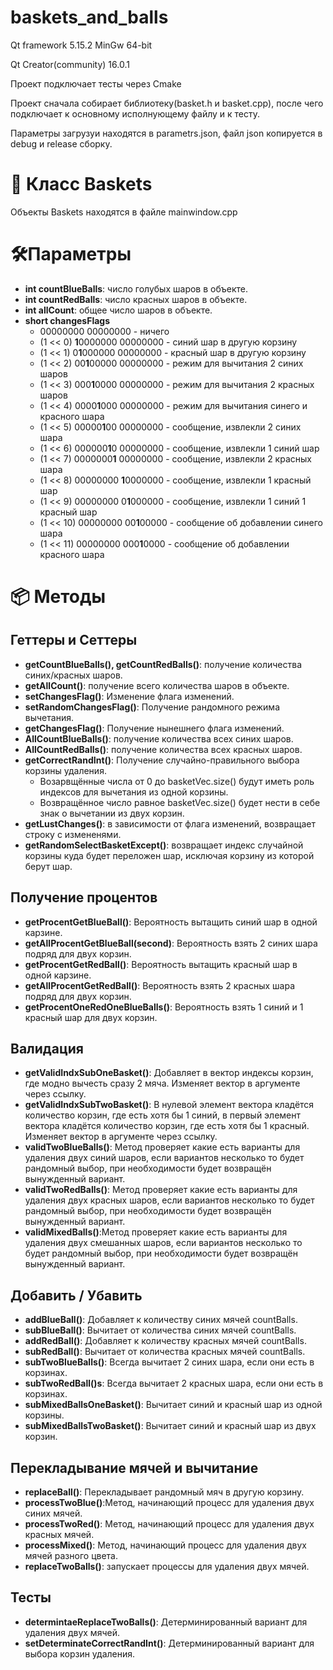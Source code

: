 # baskets_and_balls
Qt framework 5.15.2 MinGw 64-bit

Qt Creator(community) 16.0.1

Проект подключает тесты через Cmake

Проект сначала собирает библиотеку(basket.h и basket.cpp), после чего подключает к основному исполнующему файлу и к тесту.

Параметры загрузуи находятся в parametrs.json, файл  json копируется в debug и release сборку.

# 🛒 Класс Baskets

Объекты Baskets находятся в файле mainwindow.cpp

# 🛠️Параметры
 * **int countBlueBalls**: число голубых шаров в объекте.
 * **int countRedBalls**: число красных шаров в объекте.
 * **int allCount**: общее число шаров в объекте.
 * **short changesFlags**
   * 00000000 00000000 - ничего
   * (1 << 0)  **1**0000000 00000000 - синий шар в другую корзину
   * (1 << 1)  0**1**000000 00000000 - красный шар в другую корзину
   * (1 << 2)  00**1**00000 00000000 - режим для вычитания 2 синих шаров
   * (1 << 3)  000**1**0000 00000000 - режим для вычитания 2 красных шаров
   * (1 << 4)  0000**1**000 00000000 - режим для вычитания синего и красного шара
   * (1 << 5)  00000**1**00 00000000 - сообщение, извлекли 2 синих шара
   * (1 << 6)  000000**1**0 00000000 - сообщение, извлекли 1 синий шар
   * (1 << 7)  0000000**1** 00000000 - сообщение, извлекли 2 красных шара
   * (1 << 8)  00000000 **1**0000000 - сообщение, извлекли 1 красный шар
   * (1 << 9)  00000000 0**1**000000 - сообщение, извлекли 1 синий 1 красный шар
   * (1 << 10) 00000000 00**1**00000 - сообщение об добавлении синего шара
   * (1 << 11) 00000000 000**1**0000 - сообщение об добавлении красного шара

# 📦 Методы

## Геттеры и Сеттеры
 * **getCountBlueBalls(), getCountRedBalls()**: получение количества синих/красных шаров.
 * **getAllCount()**: получение всего количества шаров в объекте.
 * **setChangesFlag()**: Изменение флага изменений.
 * **setRandomChangesFlag()**: Получение рандомного режима вычетания.
 * **getChangesFlag()**: Получение нынешнего флага изменений.
 * **AllCountBlueBalls()**: получение количества всех синих шаров.
 * **AllCountRedBalls()**: получение количества всех красных шаров.
 * **getCorrectRandInt()**: Получение случайно-правильного выбора корзины удаления.
    * Возарвщённые числа от 0 до basketVec.size() будут иметь роль индексов для вычетания из одной корзины.
    * Возвращённое число равное basketVec.size() будет нести в себе знак о вычетании из двух корзин.
 * **getLustChanges()**: в зависимости от флага изменений, возвращает строку с измененями.
 * **getRandomSelectBasketExcept()**: возвращает индекс случайной корзины куда будет переложен шар, исключая корзину из которой берут шар.

## Получение процентов
 * **getProcentGetBlueBall()**: Вероятность вытащить синий шар в одной карзине.
 * **getAllProcentGetBlueBall(second)**: Вероятность взять 2 синих шара подряд для двух корзин.
 * **getProcentGetRedBall()**: Вероятность вытащить красный шар в одной карзине.
 * **getAllProcentGetRedBall()**: Вероятность взять 2 красных шара подряд для двух корзин.
 * **getProcentOneRedOneBlueBalls()**: Вероятность взять 1 синий и 1 красный шар для двух корзин.

## Валидация
  * **getValidIndxSubOneBasket()**: Добавляет в вектор индексы корзин, где модно вычесть сразу 2 мяча. Изменяет вектор в аргументе через ссылку.
  * **getValidIndxSubTwoBasket()**: В нулевой элемент вектора кладётся количество корзин, где есть хотя бы 1 синий, в первый элемент вектора кладётся количество корзин, где есть хотя бы 1 красный. Изменяет вектор в аргументе через ссылку.
  * **validTwoBlueBalls()**: Метод проверяет какие есть варианты для удаления двух синий шаров, если вариантов несколько то будет рандомный выбор, при необходимости будет возвращён вынужденный вариант.
  * **validTwoRedBalls()**: Метод проверяет какие есть варианты для удаления двух красных шаров, если вариантов несколько то будет рандомный выбор, при необходимости будет возвращён вынужденный вариант.
  * **validMixedBalls()**:Метод проверяет какие есть варианты для удаления двух смешанных шаров, если вариантов несколько то будет рандомный выбор, при необходимости будет возвращён вынужденный вариант.
    
## Добавить / Убавить
 * **addBlueBall()**: Добавляет к количеству синих мячей countBalls.
 * **subBlueBall()**: Вычитает от количества синих мячей countBalls.
 * **addRedBall()**: Добавляет к количеству красных мячей countBalls.
 * **subRedBall()**: Вычитает от количества красных мячей countBalls.
 * **subTwoBlueBalls()**: Всегда вычитает 2 синих шара, если они есть в корзинах.
 * **subTwoRedBall()s**: Всегда вычитает 2 красных шара, если они есть в корзинах.
 * **subMixedBallsOneBasket()**: Вычитает синий и красный шар из одной корзины.
 * **subMixedBallsTwoBasket()**: Вычитает синий и красный шар из двух корзин.
   
## Перекладывание мячей и вычитание
 * **replaceBall()**: Перекладывает рандомный мяч в другую корзину.
 * **processTwoBlue()**:Метод, начинающий процесс для удаления двух синих мячей.
 * **processTwoRed()**: Метод, начинающий процесс для удаления двух красных мячей.
 * **processMixed()**: Метод, начинающий процесс для удаления двух мячей разного цвета.
 * **replaceTwoBalls()**: запускает процессы для удаления двух мячей.
   
## Тесты
 * **determintaeReplaceTwoBalls()**: Детерминированный вариант для удаления двух мячей.
 * **setDeterminateCorrectRandInt()**: Детерминированный вариант для выбора корзин удаления.
